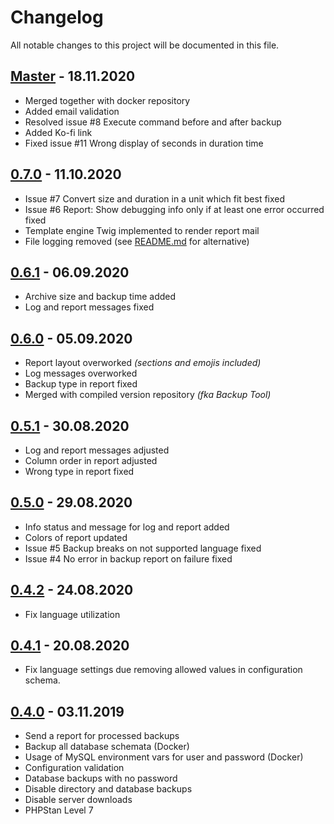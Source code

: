 # Changelog

All notable changes to this project will be documented in this file.

## [Master](https://github.com/bloodhunterd/backup) - 18.11.2020

* Merged together with docker repository
* Added email validation
* Resolved issue #8 Execute command before and after backup
* Added Ko-fi link
* Fixed issue #11 Wrong display of seconds in duration time

## <a name="v0-7-0"></a> [0.7.0](https://github.com/bloodhunterd/backup/releases/tag/0.7.0) - 11.10.2020

* Issue #7 Convert size and duration in a unit which fit best fixed
* Issue #6 Report: Show debugging info only if at least one error occurred fixed
* Template engine Twig implemented to render report mail
* File logging removed (see [README.md](https://github.com/bloodhunterd/backup/blob/master/README.md) for alternative)

## <a name="v0-6-1"></a> [0.6.1](https://github.com/bloodhunterd/backup/releases/tag/0.6.1) - 06.09.2020

* Archive size and backup time added
* Log and report messages fixed

## <a name="v0-6-0"></a> [0.6.0](https://github.com/bloodhunterd/backup/releases/tag/0.6.0) - 05.09.2020

* Report layout overworked *(sections and emojis included)*
* Log messages overworked
* Backup type in report fixed
* Merged with compiled version repository *(fka Backup Tool)*

## <a name="v0-5-1"></a> [0.5.1](https://github.com/bloodhunterd/backup/releases/tag/0.5.1) - 30.08.2020

* Log and report messages adjusted
* Column order in report adjusted
* Wrong type in report fixed

## <a name="v0-5-0"></a> [0.5.0](https://github.com/bloodhunterd/backup/releases/tag/0.5.0) - 29.08.2020

* Info status and message for log and report added
* Colors of report updated
* Issue #5 Backup breaks on not supported language fixed
* Issue #4 No error in backup report on failure fixed

## <a name="v0-4-2"></a> [0.4.2](https://github.com/bloodhunterd/backup/releases/tag/0.4.2) - 24.08.2020

* Fix language utilization

## <a name="v0-4-1"></a> [0.4.1](https://github.com/bloodhunterd/backup/releases/tag/0.4.1) - 20.08.2020

* Fix language settings due removing allowed values in configuration schema.

## <a name="v0-4-0"></a> [0.4.0](https://github.com/bloodhunterd/backup/releases/tag/0.4.0) - 03.11.2019

* Send a report for processed backups
* Backup all database schemata (Docker)
* Usage of MySQL environment vars for user and password (Docker)
* Configuration validation
* Database backups with no password
* Disable directory and database backups
* Disable server downloads
* PHPStan Level 7

